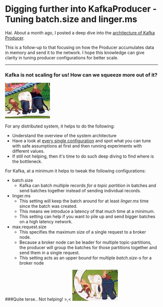 # Digging further into KafkaProducer - Tuning batch.size and linger.ms
Hai. About a month ago, I posted a deep dive into the [architecture of Kafka Producer](http://blog.vigneshwaran.in/post/174149490531/a-spiritual-journey-of-digging-into-kafka-producer). 

This is a follow-up to that focusing on how the Producer accumulates data in memory and send it to the network. I hope this knowledge can give clarity in tuning producer configurations for better scale.

---

### Kafka is not scaling for us! How can we squeeze more out of it?

![image](https://raw.githubusercontent.com/vigneshwaranr/blog_posts/master/screenshots/A_spiritual_journey_into_kafka_producer/Level3.png)

For any distributed system, it helps to do the following:

* Understand the overview of the system architecture
* Have a look at [every single configuration](https://kafka.apache.org/documentation/#producerconfigs) and spot what you can tune with safe assumptions at first and then running experiments with different values.
* If still not helping, then it's time to do such deep diving to find where is the bottleneck.

For Kafka, at a minimum it helps to tweak the following configurations:

* batch.size
  * Kafka can batch multiple records *for a topic partition* in batches and send batches together instead of sending individual records.
* linger.ms
  * This setting will keep the batch around for at least *linger.ms* time since the batch was created.
  * This means we introduce a latency of that much time at a minimum.
  * This setting can help if you want to pile up and send bigger batches on a high latency network.
* max.request.size
  * This specifies the maximum size of a single request to a broker node.
  * Because a broker node can be leader for multiple topic-partitions, the producer will group the batches for those partitions together and send them in a single request. 
  * This setting acts as an upper bound for multiple *batch.size*-s for a broker node


###Quite terse.. Not helping! >,<
![image](https://raw.githubusercontent.com/vigneshwaranr/blog_posts/master/screenshots/A_spiritual_journey_into_kafka_producer/Level4.png)


